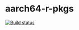 # aarch64-r-pkgs

[![Build status](https://badge.buildkite.com/89378f203c5c234f50ec8afbc6c10a7339605db0106beb6277.svg)](https://buildkite.com/christopheredsall/aarch64-r-pks)
